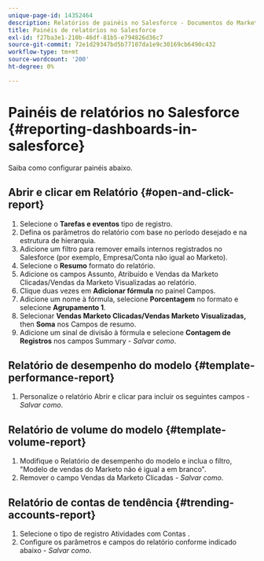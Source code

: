 ```yaml
---
unique-page-id: 14352464
description: Relatórios de painéis no Salesforce - Documentos do Marketo - Documentação do produto
title: Painéis de relatórios no Salesforce
exl-id: f27ba3e1-210b-46df-81b5-e794826d36c7
source-git-commit: 72e1d29347bd5b77107da1e9c30169cb6490c432
workflow-type: tm+mt
source-wordcount: '200'
ht-degree: 0%

---
```


# Painéis de relatórios no Salesforce {#reporting-dashboards-in-salesforce}

Saiba como configurar painéis abaixo.

## Abrir e clicar em Relatório {#open-and-click-report}

1. Selecione o **Tarefas e eventos** tipo de registro.
1. Defina os parâmetros do relatório com base no período desejado e na estrutura de hierarquia.
1. Adicione um filtro para remover emails internos registrados no Salesforce (por exemplo, Empresa/Conta não igual ao Marketo).
1. Selecione o **Resumo** formato do relatório.
1. Adicione os campos Assunto, Atribuído e Vendas da Marketo Clicadas/Vendas da Marketo Visualizadas ao relatório.
1. Clique duas vezes em **Adicionar fórmula** no painel Campos.
1. Adicione um nome à fórmula, selecione **Porcentagem** no formato e selecione **Agrupamento 1**.
1. Selecionar **Vendas Marketo Clicadas/Vendas Marketo Visualizadas,** then **Soma** nos Campos de resumo.
1. Adicione um sinal de divisão à fórmula e selecione **Contagem de Registros** nos campos Summary - _Salvar como_.

## Relatório de desempenho do modelo {#template-performance-report}

1. Personalize o relatório Abrir e clicar para incluir os seguintes campos - _Salvar como_.

## Relatório de volume do modelo {#template-volume-report}

1. Modifique o Relatório de desempenho do modelo e inclua o filtro, &quot;Modelo de vendas do Marketo não é igual a em branco&quot;.
1. Remover o campo Vendas da Marketo Clicadas - _Salvar como_.

## Relatório de contas de tendência {#trending-accounts-report}

1. Selecione o tipo de registro Atividades com Contas .
1. Configure os parâmetros e campos do relatório conforme indicado abaixo - _Salvar como_.
